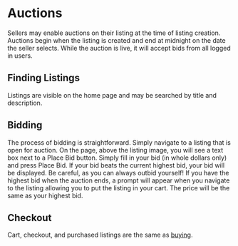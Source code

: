 # Auctions

Sellers may enable auctions on their listing at the time of listing creation. Auctions begin when the listing is created and end at midnight on the date the seller selects. While the auction is live, it will accept bids from all logged in users.

## Finding Listings

Listings are visible on the home page and may be searched by title and description.

## Bidding

The process of bidding is straightforward. Simply navigate to a listing that is open for auction. On the page, above the listing image, you will see a text box next to a Place Bid button. Simply fill in your bid (in whole dollars only) and press Place Bid. If your bid beats the current highest bid, your bid will be displayed. Be careful, as you can always outbid yourself! If you have the highest bid when the auction ends, a prompt will appear when you navigate to the listing allowing you to put the listing in your cart. The price will be the same as your highest bid.

## Checkout

Cart, checkout, and purchased listings are the same as [buying](buying.md).

